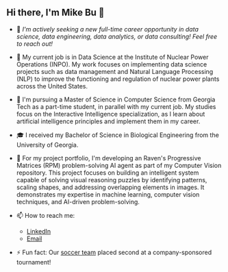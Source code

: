 ## Hi there, I'm Mike Bu 👋

- 🔭 *I'm actively seeking a new full-time career opportunity in data science, data engineering, data analytics, or data consulting! Feel free to reach out!*

- 💼 My current job is in Data Science at the Institute of Nuclear Power Operations (INPO). My work focuses on implementing data science projects such as data management and Natural Language Processing (NLP) to improve the functioning and regulation of nuclear power plants across the United States.

- 📖 I'm pursuing a Master of Science in Computer Science from Georgia Tech as a part-time student, in parallel with my current job. My studies focus on the Interactive Intelligence specialization, as I learn about artificial intelligence principles and implement them in my career.

- 🎓 I received my Bachelor of Science in Biological Engineering from the University of Georgia.

- 🌱 For my project portfolio, I'm developing an Raven's Progressive Matrices (RPM) problem-solving AI agent as part of my Computer Vision repository. This project focuses on building an intelligent system capable of solving visual reasoning puzzles by identifying patterns, scaling shapes, and addressing overlapping elements in images. It demonstrates my expertise in machine learning, computer vision techniques, and AI-driven problem-solving.
  
- 📫 How to reach me:
  - [LinkedIn](https://www.linkedin.com/in/mikezbu)
  - [Email](mailto:mikezbu97@gmail.com)

- ⚡ Fun fact: Our [soccer team](https://drive.google.com/file/d/1sgKQs0Rr3e6h7Q_OXk0ienl8NoA-s1t4/view?usp=sharing) placed second at a company-sponsored tournament!
<!--
**mikezbu/mikezbu** is a ✨ _special_ ✨ repository because its `README.md` (this file) appears on your GitHub profile.

Here are some ideas to get you started:


- 🌱 I’m currently learning ...
- 👯 I’m looking to collaborate on 
- 🤔 I’m looking for help with ...
- 💬 Ask me about ...
- 📫 How to reach me: ...
- 😄 Pronouns: ...
- ⚡ Fun fact: ...
-->
